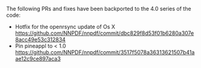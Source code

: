 The following PRs and fixes have been backported to the 4.0 series of the code:

- Hotfix for the openrsync update of Os X https://github.com/NNPDF/nnpdf/commit/dbc829f8d53f01b6280a307e8acc49e53c312834
- Pin pineappl to < 1.0 https://github.com/NNPDF/nnpdf/commit/3517f5078a36313621507b41aae12c9ce897aca3
